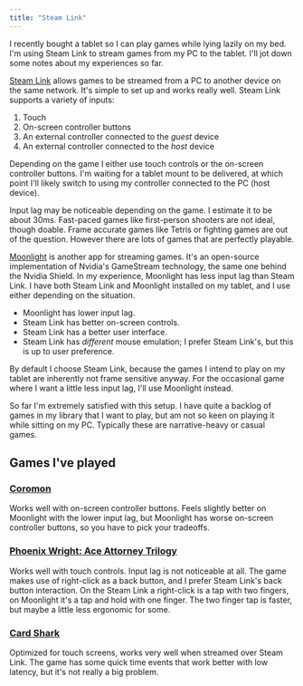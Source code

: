 ```yaml
---
title: "Steam Link"
---
```


I recently bought a tablet so I can play games while lying lazily on my bed.
I'm using Steam Link to stream games from my PC to the tablet. I'll jot down
some notes about my experiences so far.

[Steam Link](https://store.steampowered.com/app/353380/Steam_Link/) allows
games to be streamed from a PC to another device on the same network. It's
simple to set up and works really well. Steam Link supports a variety of inputs:

1. Touch
2. On-screen controller buttons
3. An external controller connected to the _guest_ device
4. An external controller connected to the _host_ device

Depending on the game I either use touch controls or the on-screen controller
buttons. I'm waiting for a tablet mount to be delivered, at which point I'll
likely switch to using my controller connected to the PC (host device).

Input lag may be noticeable depending on the game. I estimate it to be about
30ms. Fast-paced games like first-person shooters are not ideal, though
doable. Frame accurate games like Tetris or fighting games are out of the
question. However there are lots of games that are perfectly playable.

[Moonlight](https://moonlight-stream.org/) is another app for streaming games.
It's an open-source implementation of Nvidia's GameStream technology, the same
one behind the Nvidia Shield. In my experience, Moonlight has less input lag
than Steam Link. I have both Steam Link and Moonlight installed on my tablet,
and I use either depending on the situation.

- Moonlight has lower input lag.
- Steam Link has better on-screen controls.
- Steam Link has a better user interface.
- Steam Link has _different_ mouse emulation; I prefer Steam Link's, but this is up to user preference.

By default I choose Steam Link, because the games I intend to play on my tablet
are inherently not frame sensitive anyway. For the occasional game where I want
a little less input lag, I'll use Moonlight instead.

So far I'm extremely satisfied with this setup. I have quite a backlog of games
in my library that I want to play, but am not so keen on playing it while
sitting on my PC. Typically these are narrative-heavy or casual games.

## Games I've played

### [Coromon](https://store.steampowered.com/app/1218210/Coromon/)

Works well with on-screen controller buttons. Feels slightly better on
Moonlight with the lower input lag, but Moonlight has worse on-screen
controller buttons, so you have to pick your tradeoffs.

### [Phoenix Wright: Ace Attorney Trilogy](https://store.steampowered.com/app/787480/Phoenix_Wright_Ace_Attorney_Trilogy/)

Works well with touch controls. Input lag is not noticeable at all. The game
makes use of right-click as a back button, and I prefer Steam Link's back
button interaction. On the Steam Link a right-click is a tap with two fingers,
on Moonlight it's a tap and hold with one finger. The two finger tap is faster,
but maybe a little less ergonomic for some.

### [Card Shark](https://store.steampowered.com/app/1371720/Card_Shark/)

Optimized for touch screens, works very well when streamed over Steam Link.
The game has some quick time events that work better with low latency, but
it's not really a big problem.
